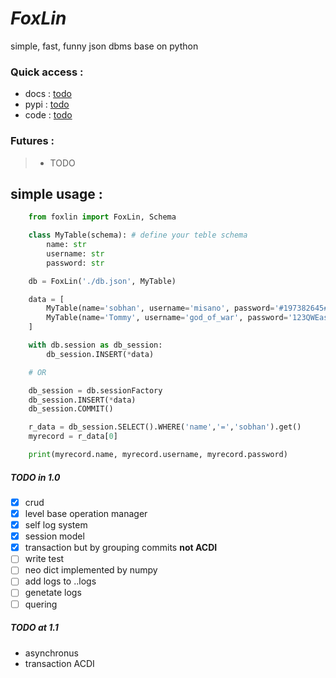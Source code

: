 # **_FoxLin_**
simple, fast, funny json dbms base on python

### Quick access :
 - docs : [todo]()
 - pypi : [todo]()
 - code : [todo]()


### Futures :
>   - TODO


## simple usage : 
```Python
    from foxlin import FoxLin, Schema

    class MyTable(schema): # define your teble schema
        name: str
        username: str
        password: str

    db = FoxLin('./db.json', MyTable)

    data = [
        MyTable(name='sobhan', username='misano', password='#197382645#'),
        MyTable(name='Tommy', username='god_of_war', password='123QWEasdZXC')
    ]

    with db.session as db_session:
        db_session.INSERT(*data)

    # OR 

    db_session = db.sessionFactory
    db_session.INSERT(*data)
    db_session.COMMIT()

    r_data = db_session.SELECT().WHERE('name','=','sobhan').get()
    myrecord = r_data[0]

    print(myrecord.name, myrecord.username, myrecord.password)
```

##### TODO in 1.0
- [x] crud
- [x] level base operation manager
- [x] self log system
- [x] session model
- [x] transaction but by grouping commits **not ACDI**
- [ ] write test
- [ ] neo dict implemented by numpy
- [ ] add logs to .<database-name>.logs
- [ ] genetate logs
- [ ] quering

##### TODO at 1.1
- asynchronus
- transaction ACDI


